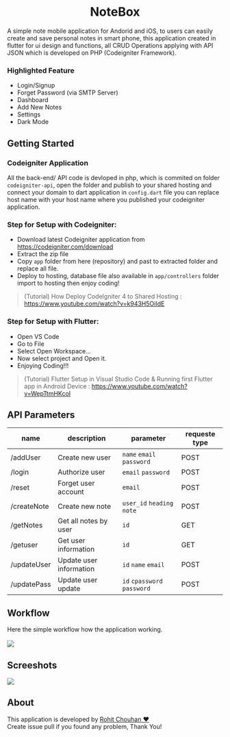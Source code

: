 <h1  align="center" >NoteBox</h1>
A simple note mobile application for Andorid and iOS, to users can easily create and save personal notes in smart phone, this application created in flutter for ui design and functions, all CRUD Operations applying with API JSON which is developed on PHP (Codeigniter Framework).

### Highlighted Feature
- Login/Signup
- Forget Password (via SMTP Server)
- Dashboard
- Add New Notes
- Settings
- Dark Mode

## Getting Started

### Codeigniter Application
All the back-end/ API code is devloped in php, which is commited on folder `codeigniter-api`, open the folder and publish to your shared hosting and connect your domain to dart application in `config.dart` file you can replace host name with your host name where you published your codeigniter application.

### Step for Setup with Codeigniter:
- Download latest Codeigniter application from https://codeigniter.com/download
- Extract the zip file
- Copy `app` folder from here (repository) and past to extracted folder and replace all file.
- Deploy to hosting, database file also available in `app/controllers` folder import to hosting then enjoy coding!

> (Tutorial) How Deploy CodeIgniter 4 to Shared Hosting : https://www.youtube.com/watch?v=k943H5OiIdE

### Step for Setup with Flutter:
- Open VS Code
- Go to File
- Select Open Workspace...
- Now select project and Open it.
- Enjoying Coding!!!

> (Tutorial) Flutter Setup in Visual Studio Code & Running first Flutter app in Android Device : https://www.youtube.com/watch?v=WepTtmHKcoI

## API Parameters
|   name| description  | parameter   | requeste type|
| ------------ | ------------ | ------------ | ------------ |
|   /addUser |  Create new user |  `name` `email` `password`| POST |
|   /login |  Authorize user |  `email` `password`| POST |
|   /reset |  Forget user account|  `email` | POST |
|   /createNote |  Create new note |  `user_id` `heading`  `note` | POST |
|   /getNotes |  Get all notes by user |  `id` | GET |
|   /getuser |  Get user information |  `id` | GET |
|   /updateUser |  Update user information |  `id` `name` `email` | POST |
|   /updatePass |  Update user update |  `id` `cpassword` `password` | POST |

## Workflow
Here the simple workflow how the application working.<br><br>
<img src="https://raw.githubusercontent.com/rohit-chouhan/notebox-flutter-application/main/dartapp.jpg"/>

## Screeshots
<img src="https://raw.githubusercontent.com/rohit-chouhan/notebox-flutter-application/main/screenshots.jpg"/>

## About
This application is developed by <a href="https://www.linkedin.com/in/itsrohitchouhan/">Rohit Chouhan ❤️</a><br>
Create issue pull if you found any problem, Thank You!
